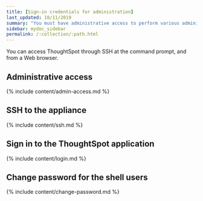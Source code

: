 ```yaml
---
title: [Sign-in credentials for administration]
last_updated: 10/11/2019
summary: "You must have administrative access to perform various administrative tasks."
sidebar: mydoc_sidebar
permalink: /:collection/:path.html
---
```

You can access ThoughtSpot through SSH at the command prompt, and from a Web browser.

## Administrative access

{% include content/admin-access.md %}

## SSH to the appliance

{% include content/ssh.md %}

## Sign in to the ThoughtSpot application

{% include content/login.md %}

## Change password for the shell users

{% include content/change-password.md %}
